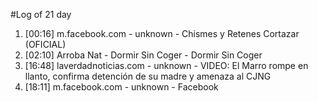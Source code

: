 #Log of 21 day

1. [00:16] m.facebook.com - unknown - Chismes y Retenes Cortazar (OFICIAL)
1. [02:10] Arroba Nat - Dormir Sin Coger - Dormir Sin Coger
1. [16:48] laverdadnoticias.com - unknown - VIDEO: El Marro rompe en llanto, confirma detención de su madre y amenaza al CJNG
1. [18:11] m.facebook.com - unknown - Facebook
